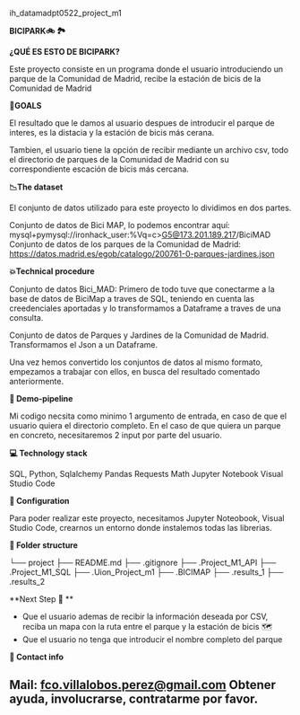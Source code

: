 ih_datamadpt0522_project_m1

**BICIPARK🚲 🏞️**

**¿QUÉ ES ESTO DE BICIPARK?**

Este proyecto consiste en un programa donde el usuario introduciendo un parque de la Comunidad de Madrid, recibe la estación de bicis de la Comunidad de Madrid   

**🏅GOALS**

El resultado que le damos al usuario despues de introducir el parque de interes, es la distacia y la estación de bicis más cerana.

Tambien, el usuario tiene la opción de recibir mediante un archivo csv, todo el directorio de parques de la Comunidad de Madrid con su correspondiente escación de bicis más cercana.

**📉The dataset**

El conjunto de datos utilizado para este proyecto lo dividimos en dos partes.

Conjunto de datos de Bici MAP, lo podemos encontrar aquí: mysql+pymysql://ironhack_user:%Vq=c>G5@173.201.189.217/BiciMAD
Conjunto de datos de los parques de la Comunidad de Madrid: https://datos.madrid.es/egob/catalogo/200761-0-parques-jardines.json

**💥Technical procedure**
  
Conjunto de datos Bici_MAD: Primero de todo tuve que conectarme a la base de datos de BiciMap a traves de SQL, teniendo en cuenta las creedenciales aportadas y lo transformamos a Dataframe a traves de una consulta.

Conjunto de datos de Parques y Jardines de la Comunidad de Madrid. Transformamos el Json a un Dataframe.

Una vez hemos convertido los conjuntos de datos al mismo formato, empezamos a trabajar con ellos, en busca del resultado comentado anteriormente.


**🏃 Demo-pipeline**

Mi codigo necsita como minimo 1 argumento de entrada, en caso de que el usuario quiera el directorio completo. En el caso de que quiera un parque en concreto, necesitaremos 2 input por parte del usuario.


**💻 Technology stack**

SQL, 
Python,
Sqlalchemy 
Pandas 
Requests
Math
Jupyter Notebook
Visual Studio Code

**🔧 Configuration**

Para poder realizar este proyecto, necesitamos Jupyter Noteobook, Visual Studio Code, crearnos un entorno donde instalemos todas las librerias.

**📁 Folder structure**

└── project
    ├── README.md
    ├── .gitignore
    ├── .Project_M1_API
    ├── .Project_M1_SQL
    ├── .Uion_Project_m1
    ├── .BICIMAP
    ├── .results_1
    ├── .results_2
   
**Next Step 💪
**
- Que el usuario ademas de recibir la información deseada por CSV, reciba un mapa con la ruta entre el parque y la estación de bicis 🗺
- Que el usuario no tenga que introducir el nombre completo del parque

**💌 Contact info**

Mail: fco.villalobos.perez@gmail.com Obtener ayuda, involucrarse, contratarme por favor.
- 


